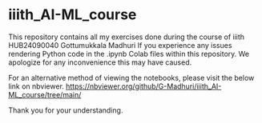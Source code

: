 # iiith_AI-ML_course
This repository contains all my exercises done during the course of iiith
HUB24090040 Gottumukkala Madhuri
If you experience any issues rendering Python code in the .ipynb Colab files within this repository. We apologize for any inconvenience this may have caused.

For an alternative method of viewing the notebooks, please visit the below link on nbviewer.
https://nbviewer.org/github/G-Madhuri/iiith_AI-ML_course/tree/main/

Thank you for your understanding.
